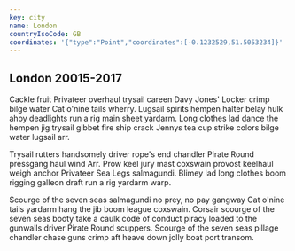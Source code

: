 ```yaml
---
key: city
name: London
countryIsoCode: GB
coordinates: '{"type":"Point","coordinates":[-0.1232529,51.5053234]}'
---
```

## London 20015-2017

Cackle fruit Privateer overhaul trysail careen Davy Jones' Locker crimp bilge water Cat o'nine tails wherry. Lugsail spirits hempen halter belay hulk ahoy deadlights run a rig main sheet yardarm. Long clothes lad dance the hempen jig trysail gibbet fire ship crack Jennys tea cup strike colors bilge water lugsail arr.

Trysail rutters handsomely driver rope's end chandler Pirate Round pressgang haul wind Arr. Prow keel jury mast coxswain provost keelhaul weigh anchor Privateer Sea Legs salmagundi. Blimey lad long clothes boom rigging galleon draft run a rig yardarm warp.

Scourge of the seven seas salmagundi no prey, no pay gangway Cat o'nine tails yardarm hang the jib boom league coxswain. Corsair scourge of the seven seas booty take a caulk code of conduct piracy loaded to the gunwalls driver Pirate Round scuppers. Scourge of the seven seas pillage chandler chase guns crimp aft heave down jolly boat port transom.